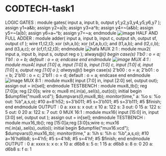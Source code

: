 # CODTECH-task1
LOGIC GATES :
module gates(
    input a,
    input b,
    output y1,y2,y3,y4,y5,y6,y7
    );
    assign y1=a&b;
    assign y2=a|b;
    assign y3=a^b;
    assign y4=~(a&b);
    assign y5=~(a|b);
    assign y6=a~^b;
    assign y7=~a;
endmodule
![image](https://github.com/Srija-05/CODTECH-task1/assets/173922039/7c1b4891-3ac8-46d0-85d8-abda47467586)
HALF AND FULL ADDER :
module adder(
    input a,
    input b,
    input c,
    output sh,
    output sf,
    output cf
    );
    wire t1,t2,t3;
    xor (sh,a,b);
    xor (sf,a,b,c);
    and (t1,a,b);
    and (t2,c,b);
    and (t3,a,c);
    or (cf,t1,t2,t3);
endmodule
![hafa](https://github.com/Srija-05/CODTECH-task1/assets/173922039/abfeb2a2-7f8a-4fd5-8890-92d63e5a0453)
MUX 2:1 :
module mux2(
    input a,
    input b,
    input s,
    output reg o
    );
    always@(*)
    begin
    case(s)
    1'b0 : o = a;
    1'b1 : o = b;
    default : o = a;
    endcase
    end
endmodule
![image](https://github.com/Srija-05/CODTECH-task1/assets/173922039/9a827692-a298-41f8-92f8-adf76be82b54)
MUX 4:1 :
module mux4(
    input [1:0] a,
    input [1:0] b,
    input [1:0] c,
    input [1:0] d,
    input [1:0] s,
    output reg [1:0] o
    );
    always@(*)
    begin
    case(s)
    2'b00 : o = a;
    2'b01 : o = b;
    2'b10 : o = c;
    2'b11 : o = d;
    default : o = a;
    endcase
    end
endmodule
![image](https://github.com/Srija-05/CODTECH-task1/assets/173922039/e3f1cf65-ac85-4218-a1d6-e3275b7d29e8)
MUX 8:1 :
module mux8(
input [7:0] in,
input [2:0] sel,
output out);
    assign out = in[sel];
endmodule
TESTBENCH : 
module mux8_tb();
reg [7:0]a; reg [2:0]s; wire o;
mux8 m(.in(a),.sel(s),.out(o));
initial
begin
$dumpfile("mux8.vcd");
$dumpvars(0,mux8_tb);
$monitor($time," a: %o s: %o out: %b",a,s,o);
#10 a=8'h52; s=3'b011;
#5 s=3'b101;
#5 s=3'b111;
#5 $finish;
end
endmodule
OUTPUT :           0 a: xxx s: x out: x
                  10 a: 122 s: 3 out: 0
                  15 a: 122 s: 5 out: 0
                  20 a: 122 s: 7 out: 0
MUX 16:1 :
module mux16(
    input [15:0] in,
    input [3:0] sel,
    output out
    );
    assign out = in[sel];
endmodule
TESTBENCH : 
module mux16_tb();
reg [15:0]a;reg [3:0]s;wire o;
mux16 m(.in(a),.sel(s),.out(o));
initial
begin
$dumpfile("mux16.vcd");
$dumpvars(0,mux16_tb);
$monitor($time," a: %h s: %h o: %b",a,s,o);
#10 a=16'hd6b8; s=4'h5;
#5 s=4'h8;
#5 s=4'hf;
#5 $finish;
end
endmodule
OUTPUT :           0 a: xxxx s: x o: x
                  10 a: d6b8 s: 5 o: 1
                  15 a: d6b8 s: 8 o: 0
                  20 a: d6b8 s: f o: 1
